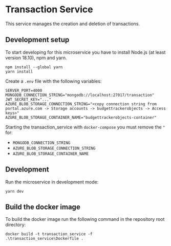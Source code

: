 # Transaction Service

This service manages the creation and deletion of transactions.


## Development setup
To start developing for this microservice you have to install 
Node.js (at least version 18.10), npm and yarn.

```
npm install --global yarn 
yarn install
```

Create a `.env` file with the following variables:

```
SERVER_PORT=4000
MONGODB_CONNECTION_STRING="mongodb://localhost:27017/transaction"
JWT_SECRET_KEY="..."
AZURE_BLOB_STORAGE_CONNECTION_STRING="<copy connection string from portal.azure.com -> Storage accounts -> budgettrackerobjects -> Access keys>"
AZURE_BLOB_STORAGE_CONTAINER_NAME="budgettrackerobjects-container"
```

Starting the transaction_service with ```docker-compose``` you must remove the ```"``` for:
- ```MONGODB_CONNECTION_STRING```
- ```AZURE_BLOB_STORAGE_CONNECTION_STRING```
- ```AZURE_BLOB_STORAGE_CONTAINER_NAME```

## Development
Run the microservice in development mode:
```
yarn dev
```

## Build the docker image
To build the docker image run the following command in the repository root directory:

```
docker build -t transaction_service -f .\transaction_service\Dockerfile .
```
